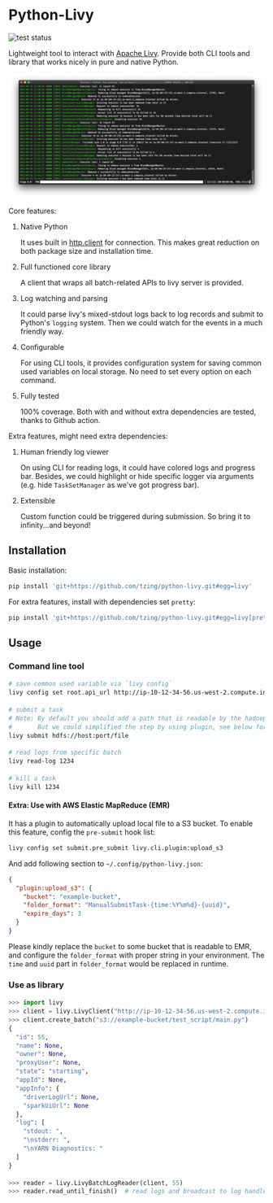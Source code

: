 # Python-Livy

![test status](https://github.com/tzing/python-livy/actions/workflows/test.yml/badge.svg)

Lightweight tool to interact with [Apache Livy](https://livy.incubator.apache.org/). Provide both CLI tools and library that works nicely in pure and native Python.

![screenshot](screenshot.png)

Core features:

1. Native Python

    It uses built in [http.client] for connection. This makes great reduction on both package size and installation time.

2. Full functioned core library

    A client that wraps all batch-related APIs to livy server is provided.

3. Log watching and parsing

    It could parse livy's mixed-stdout logs back to log records and submit to Python's `logging` system. Then we could watch for the events in a much friendly way.

4. Configurable

    For using CLI tools, it provides configuration system for saving common used variables on local storage. No need to set every option on each command.

5. Fully tested

    100% coverage. Both with and without extra dependencies are tested, thanks to Github action.

Extra features, might need extra dependencies:

1. Human friendly log viewer

    On using CLI for reading logs, it could have colored logs and progress bar. Besides, we could highlight or hide specific logger via arguments (e.g. hide `TaskSetManager` as we've got progress bar).

2. Extensible

    Custom function could be triggered during submission. So bring it to infinity...and beyond!


[http.client]: https://docs.python.org/3/library/http.client.html


## Installation

Basic installation:

```bash
pip install 'git+https://github.com/tzing/python-livy.git#egg=livy'
```

For extra features, install with dependencies set `pretty`:

```bash
pip install 'git+https://github.com/tzing/python-livy.git#egg=livy[pretty]'
```


## Usage

### Command line tool

```bash
# save common used variable via `livy config`
livy config set root.api_url http://ip-10-12-34-56.us-west-2.compute.internal:8998/

# submit a task
# Note: By default you should add a path that is readable by the hadoop server.
#       But we could simplified the step by using plugin, see below for more details.
livy submit hdfs://host:port/file

# read logs from specific batch
livy read-log 1234

# kill a task
livy kill 1234
```

#### Extra: Use with AWS Elastic MapReduce (EMR)

It has a plugin to automatically upload local file to a S3 bucket.
To enable this feature, config the `pre-submit` hook list:

```bash
livy config set submit.pre_submit livy.cli.plugin:upload_s3
```

And add following section to `~/.config/python-livy.json`:

```json
{
  "plugin:upload_s3": {
    "bucket": "example-bucket",
    "folder_format": "ManualSubmitTask-{time:%Y%m%d}-{uuid}",
    "expire_days": 3
  }
}
```

Please kindly replace the `bucket` to some bucket that is readable to EMR, and configure the `folder_format` with proper string in your environment. The `time` and `uuid` part in `folder_format` would be replaced in runtime.

### Use as library

```python
>>> import livy
>>> client = livy.LivyClient("http://ip-10-12-34-56.us-west-2.compute.internal:8998/")
>>> client.create_batch("s3://example-bucket/test_script/main.py")
{
  "id": 55,
  "name": None,
  "owner": None,
  "proxyUser": None,
  "state": "starting",
  "appId": None,
  "appInfo": {
    "driverLogUrl": None,
    "sparkUiUrl": None
  },
  "log": [
    "stdout: ",
    "\nstderr: ",
    "\nYARN Diagnostics: "
  ]
}

>>> reader = livy.LivyBatchLogReader(client, 55)
>>> reader.read_until_finish()  # read logs and broadcast to log handlers
```
